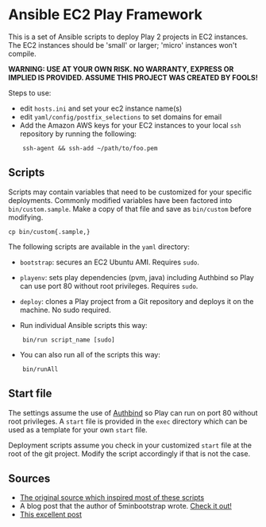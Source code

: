 # Ansible EC2 Play Framework
This is a set of Ansible scripts to deploy Play 2 projects in EC2 instances.
The EC2 instances should be 'small' or larger; 'micro' instances won't compile.

**WARNING: USE AT YOUR OWN RISK. NO WARRANTY, EXPRESS OR IMPLIED IS PROVIDED. ASSUME THIS PROJECT WAS CREATED BY FOOLS!**

Steps to use:

* edit `hosts.ini` and set your ec2 instance name(s)
* edit `yaml/config/postfix_selections` to set domains for email 
* Add the Amazon AWS keys for your EC2 instances to your local `ssh` repository by running the following:
```` 
    ssh-agent && ssh-add ~/path/to/foo.pem
````

## Scripts
Scripts may contain variables that need to be customized for your specific deployments. 
Commonly modified variables have been factored into `bin/custom.sample`. 
Make a copy of that file and save as `bin/custom` before modifying.

    cp bin/custom{.sample,}

The following scripts are available in the `yaml` directory:

* `bootstrap`: secures an EC2 Ubuntu AMI. Requires `sudo`.
* `playenv`: sets play dependencies (pvm, java) including Authbind so Play can use port 80 without root privileges. Requires `sudo`.
* `deploy`: clones a Play project from a Git repository and deploys it on the machine. No sudo required.

* Run individual Ansible scripts this way:
````
    bin/run script_name [sudo]
````
* You can also run all of the scripts this way:
````
    bin/runAll
````

## Start file
The settings assume the use of [Authbind](http://en.wikipedia.org/wiki/Authbind) so Play can run on port 80 without root privileges. 
A `start` file is provided in the `exec` directory which can be used as a template for your own `start` file.

Deployment scripts assume you check in your customized `start` file at the root of the git project. Modify the script accordingly if that is not the case.

## Sources
* [The original source which inspired most of these scripts](https://github.com/phred/5minbootstrap)
* A blog post that the author of 5minbootstrap wrote. [Check it out! ](http://practicalops.com/my-first-5-minutes-on-a-server.html)
* [This excellent post](http://plusbryan.com/my-first-5-minutes-on-a-server-or-essential-security-for-linux-servers)


